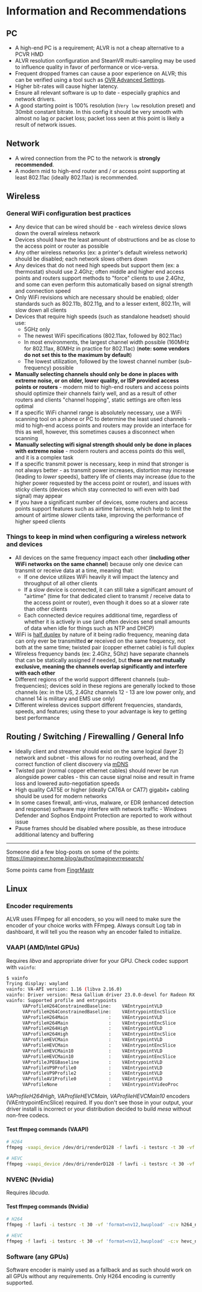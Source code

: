 # Information and Recommendations

## PC

- A high-end PC is a requirement; ALVR is not a cheap alternative to a PCVR HMD
- ALVR resolution configuration and SteamVR multi-sampling may be used to influence quality in favor of performance or vice-versa.
- Frequent dropped frames can cause a poor experience on ALVR; this can be verified using a tool such as [OVR Advanced Settings](https://github.com/OpenVR-Advanced-Settings/OpenVR-AdvancedSettings).
- Higher bit-rates will cause higher latency.
- Ensure all relevant software is up to date - especially graphics and network drivers.
- A good starting point is 100% resolution (`Very low` resolution preset) and 30mbit constant bitrate. In this config it should be very smooth with almost no lag or packet loss; packet loss seen at this point is likely a result of network issues.

## Network

- A wired connection from the PC to the network is **strongly recommended**.
- A modern mid to high-end router and / or access point supporting at least 802.11ac (ideally 802.11ax) is recommended.

## Wireless

### General WiFi configuration best practices

- Any device that can be wired should be - each wireless device slows down the overall wireless network
- Devices should have the least amount of obstructions and be as close to the access point or router as possible
- Any other wireless networks (ex: a printer's default wireless network) should be disabled; each network slows others down
- Any devices that do not need high speeds but support them (ex: a thermostat) should use 2.4Ghz; often middle and higher end access points and routers support methods to "force" clients to use 2.4Ghz, and some can even perform this automatically based on signal strength and connection speed
- Only WiFi revisions which are necessary should be enabled; older standards such as 802.11b, 802.11g, and to a lesser extent, 802.11n, will slow down all clients
- Devices that require high speeds (such as standalone headset) should use:
  - 5GHz only
  - The newest WiFi specifications (802.11ax, followed by 802.11ac)
  - In most environments, the largest channel width possible (160MHz for 802.11ax, 80MHz in practice for 802.11ac) (**note: some vendors do not set this to the maximum by default**)
  - The lowest utilization, followed by the lowest channel number (sub-frequency) possible
- **Manually selecting channels should only be done in places with extreme noise, or on older, lower quality, or ISP provided access points or routers** - modern mid to high-end routers and access points should optimize their channels fairly well, and as a result of other routers and clients "channel hopping", static settings are often less optimal
- If a specific WiFi channel range is absolutely necessary, use a WiFi scanning tool on a phone or PC to determine the least used channels - mid to high-end access points and routers may provide an interface for this as well, however, this sometimes causes a disconnect when scanning
- **Manually selecting wifi signal strength should only be done in places with extreme noise** - modern routers and access points do this well, and it is a complex task
- If a specific transmit power is necessary, keep in mind that stronger is not always better - as transmit power increases, distortion may increase (leading to *lower* speeds), battery life of clients may increase (due to the higher power requested by the access point or router), and issues with sticky clients (devices which stay connected to wifi even with bad signal) may appear
- If you have a significant number of devices, some routers and access points support features such as airtime fairness, which help to limit the amount of airtime slower clients take, improving the performance of higher speed clients

### Things to keep in mind when configuring a wireless network and devices

- All devices on the same frequency impact each other (**including other WiFi networks on the same channel**) because only one device can transmit or receive data at a time, meaning that:
  - If one device utilizes WiFi heavily it will impact the latency and throughput of all other clients
  - If a slow device is connected, it can still take a significant amount of "airtime" (time for that dedicated client to transmit / receive data to the access point or router), even though it does so at a slower rate than other clients
  - Each connected device requires additional time, regardless of whether it is actively in use (and often devices send small amounts of data when idle for things such as NTP and DHCP)
- WiFi is [half duplex](https://en.wikipedia.org/wiki/Duplex_(telecommunications)#Half_duplex) by nature of it being radio frequency, meaning data can only ever be transmitted **or** received on the same frequency, not both at the same time; twisted pair (copper ethernet cable) is full duplex
- Wireless frequency bands (ex: 2.4Ghz, 5Ghz) have separate channels that can be statically assigned if needed, but **these are not mutually exclusive, meaning the channels overlap significantly and interfere with each other**
- Different regions of the world support different channels (sub-frequencies); devices sold in these regions are generally locked to those channels (ex: in the US, 2.4Ghz channels 12 - 13 are low power only, and channel 14 is military and EMS use only)
- Different wireless devices support different frequencies, standards, speeds, and features; using these to your advantage is key to getting best performance

## Routing / Switching / Firewalling / General Info

- Ideally client and streamer should exist on the same logical (layer 2) network and subnet - this allows for no routing overhead, and the correct function of client discovery via [mDNS](https://en.wikipedia.org/wiki/Multicast_DNS)
- Twisted pair (normal copper ethernet cables) should never be run alongside power cables - this can cause signal noise and result in frame loss and lowered auto-negotiation speeds
- High quality CAT5E or higher (ideally CAT6A or CAT7) gigabit+ cabling should be used for modern networks
- In some cases firewall, anti-virus, malware, or EDR (enhanced detection and response) software may interfere with network traffic - Windows Defender and Sophos Endpoint Protection are reported to work without issue
- Pause frames should be disabled where possible, as these introduce additional latency and buffering

***

Someone did a few blog-posts on some of the points:
<https://imaginevr.home.blog/author/imaginevrresearch/>

Some points came from [FingrMastr](https://github.com/FingrMastr)

## Linux

### Encoder requirements

ALVR uses FFmpeg for all encoders, so you will need to make sure the encoder of your choice works with FFmpeg.
Always consult Log tab in dashboard, it will tell you the reason why an encoder failed to initialize.

### VAAPI (AMD/Intel GPUs)

Requires *libva* and appropriate driver for your GPU. Check codec support with `vainfo`:

```sh
$ vainfo                                                                                                                                                                       130 ↵ !10090
Trying display: wayland
vainfo: VA-API version: 1.16 (libva 2.16.0)
vainfo: Driver version: Mesa Gallium driver 23.0.0-devel for Radeon RX 7900 XTX (gfx1100, LLVM 16.0.0, DRM 3.49, 6.1.1-zen1-1-zen)
vainfo: Supported profile and entrypoints
      VAProfileH264ConstrainedBaseline:    VAEntrypointVLD
      VAProfileH264ConstrainedBaseline:    VAEntrypointEncSlice
      VAProfileH264Main               :    VAEntrypointVLD
      VAProfileH264Main               :    VAEntrypointEncSlice
      VAProfileH264High               :    VAEntrypointVLD
      VAProfileH264High               :    VAEntrypointEncSlice
      VAProfileHEVCMain               :    VAEntrypointVLD
      VAProfileHEVCMain               :    VAEntrypointEncSlice
      VAProfileHEVCMain10             :    VAEntrypointVLD
      VAProfileHEVCMain10             :    VAEntrypointEncSlice
      VAProfileJPEGBaseline           :    VAEntrypointVLD
      VAProfileVP9Profile0            :    VAEntrypointVLD
      VAProfileVP9Profile2            :    VAEntrypointVLD
      VAProfileAV1Profile0            :    VAEntrypointVLD
      VAProfileNone                   :    VAEntrypointVideoProc
```

*VAProfileH264High, VAProfileHEVCMain, VAProfileHEVCMain10* encoders (VAEntrypointEncSlice) required. If you don't see those
in your output, your driver install is incorrect or your distribution decided to build *mesa* without non-free codecs.

#### Test ffmpeg commands (VAAPI)

```sh
# H264
ffmpeg -vaapi_device /dev/dri/renderD128 -f lavfi -i testsrc -t 30 -vf 'format=nv12,hwupload' -c:v h264_vaapi vaapi-h264.mp4

# HEVC
ffmpeg -vaapi_device /dev/dri/renderD128 -f lavfi -i testsrc -t 30 -vf 'format=nv12,hwupload' -c:v hevc_vaapi vaapi-hevc.mp4
```

### NVENC (Nvidia)

Requires *libcuda*.

#### Test ffmpeg commands (Nvidia)

```sh
# H264
ffmpeg -f lavfi -i testsrc -t 30 -vf 'format=nv12,hwupload' -c:v h264_nvenc nvenc-h264.mp4

# HEVC
ffmpeg -f lavfi -i testsrc -t 30 -vf 'format=nv12,hwupload' -c:v hevc_nvenc nvenc-hevc.mp4
```

### Software (any GPUs)

Software encoder is mainly used as a fallback and as such should work on all GPUs without any requirements.
Only H264 encoding is currently supported.
